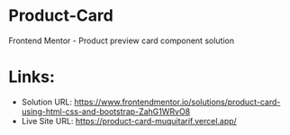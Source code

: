 # Product-Card

Frontend Mentor - Product preview card component solution

# Links:
- Solution URL: https://www.frontendmentor.io/solutions/product-card-using-html-css-and-bootstrap-ZahG1WRvO8
- Live Site URL: https://product-card-muquitarif.vercel.app/



